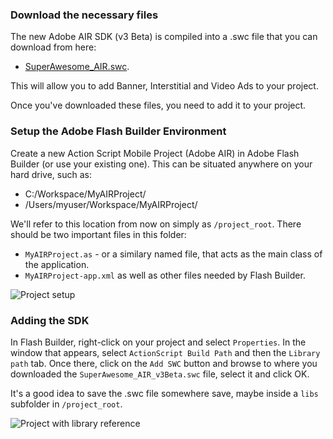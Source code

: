 ### Download the necessary files

The new Adobe AIR SDK (v3 Beta) is compiled into a .swc file that you can download from here:
* [SuperAwesome_AIR.swc](https://github.com/SuperAwesomeLTD/sa-adobeair-sdk/blob/v3_beta/bin/SuperAwesome_AIR.swc?raw=true).

This will allow you to add Banner, Interstitial and Video Ads to your project.

Once you've downloaded these files, you need to add it to your project.


### Setup the Adobe Flash Builder Environment

Create a new Action Script Mobile Project (Adobe AIR) in Adobe Flash Builder (or use your existing one). This can be situated anywhere on your hard drive, such as:

  * C:/Workspace/MyAIRProject/
  * /Users/myuser/Workspace/MyAIRProject/

We'll refer to this location from now on simply as `/project_root`. There should be two important files in this folder:
  * `MyAIRProject.as` - or a similary named file, that acts as the main class of the application.
  * `MyAIRProject-app.xml`
as well as other files needed by Flash Builder.

![](img/project_source.png "Project setup")

### Adding the SDK

In Flash Builder, right-click on your project and select `Properties`. In the window that appears, select `ActionScript Build Path` and then the `Library path` tab. 
Once there, click on the `Add SWC` button and browse to where you downloaded the `SuperAwesome_AIR_v3Beta.swc` file, select it and click OK.

It's a good idea to save the .swc file somewhere save, maybe inside a `libs` subfolder in `/project_root`. 

![](img/project_withlib.png "Project with library reference")
